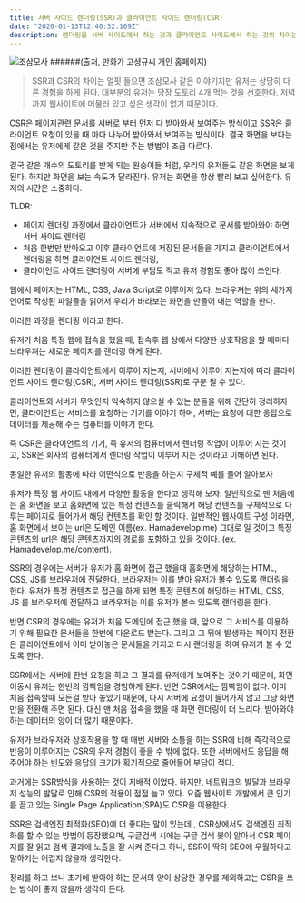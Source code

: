 ```yaml
---
title: 서버 사이드 렌더링(SSR)과 클라이언트 사이드 렌더링(CSR)
date: "2020-01-13T12:40:32.169Z"
description: 렌더링을 서버 사이드에서 하는 것과 클라이언트 사이드에서 하는 것의 차이는 무엇일까? 
---
```


![조삼모사](http://cfs3.tistory.com/upload_control/download.blog?fhandle=YmxvZzEwNzUzNkBmczMudGlzdG9yeS5jb206L2F0dGFjaC8wLzE0MDAwMDAwMDAwMi5ibXA%3D)
######(출처, 만화가 고셩규씨 개인 홈페이지)
>SSR과 CSR의 차이는 얼핏 들으면 조삼모사 같은 이야기지만 유저는 상당히 다른 경험을 하게 된다. 대부분의 유저는 당장 도토리 4개 먹는 것을 선호한다. 저녁까지 웹사이트에 머물러 있고 싶은 생각이 없기 때문이다. 


CSR은 페이지관련 문서를 서버로 부터 먼저 다 받아와서 보여주는 방식이고 SSR은 클라이언트 요청이 있을 때 마다 나누어 받아와서 보여주는 방식이다. 결국 화면을 보다는 점에서는 유저에게 같은 것을 주지만 주는 방법이 조금 다르다.

결국 같은 개수의 도토리를 받게 되는 원숭이들 처럼, 우리의 유저들도 같은 화면을 보게 된다. 하지만 화면을 보는 속도가 달라진다. 유저는 화면을 항상 빨리 보고 싶어한다. 유저의 시간은 소중하다.  


TLDR: 
- 페이지 렌더링 과정에서 클라이언트가 서버에서 지속적으로 문서를 받아와야 하면 서버 사이드 렌더링
- 처음 한번만 받아오고 이후 클라이언트에 저장된 문서들을 가지고 클라이언트에서 렌더링을 하면 클라이언트 사이드 렌더링,
- 클라이언트 사이드 렌더링이 서버에 부담도 적고 유저 경험도 좋아 많이 쓰인다.




웹에서 페이지는 HTML, CSS, Java Script로 이루어져 있다.  브라우져는 위의 세가지 언어로 작성된 파일들을 읽어서 우리가 바라보는 화면을 만들어 내는 역할을 한다.

이러한 과정을 렌더링 이라고 한다. 

유저가 처음 특정 웹에 접속을 했을 때, 접속후 웹 상에서 다양한 상호작용을 할 때마다 브라우져는 새로운 페이지를 렌더링 하게 된다. 

이러한 렌더링이 클라이언트에서 이루어 지는지, 서버에서 이루어 지는지에 따라 클라이언트 사이드 렌더링(CSR), 서버 사이드 렌더링(SSR)로 구분 될 수 있다. 

클라이언트와 서버가 무엇인지 익숙하지 않으실 수 있는 분들을 위해 간단히 정리하자면, 클라이언트는 서비스를 요청하는 기기를 이야기 하며, 서버는 요청에 대한 응답으로 데이터를 제공해 주는 컴퓨터를 이야기 한다. 

즉 CSR은 클라이언트의 기기, 즉 유저의 컴퓨터에서 렌더링 작업이 이루어 지는 것이고, SSR은 회사의 컴퓨터에서 렌더링 작업이 이루어 지는 것이라고 이해하면 된다. 

동일한 유저의 활동에 따라 어떤식으로 반응을 하는지 구체적 예를 들어 알아보자

유저가 특정 웹 사이트 내에서 다양한 활동을 한다고 생각해 보자. 일반적으로 맨 처음에는 홈 화면을 보고 홈화면에 있는 특정 컨텐츠를 클릭해서 해당 컨텐츠를 구체적으로 다루는 페이지로 들어가서 해당 컨텐츠를 확인 할 것이다. 
일반적인 웹사이트 구성 이라면, 홈 화면에서 보이는 url은 도메인 이름(ex. Hamadevelop.me) 그대로 일 것이고 특정 콘텐츠의 url은 해당 콘텐츠까지의 경로를 포함하고 있을 것이다. (ex. Hamadevelop.me/content).

SSR의 경우에는 서버가 유저가 홈 화면에 접근 했을때 홈화면에 해당하는 HTML, CSS, JS를 브라우저에 전달한다. 브라우저는 이를 받아 유저가 볼수 있도록 랜더링을 한다. 유저가 특정 컨텐츠로 접근을 하게 되면 특정 콘텐츠에 해당하는 HTML, CSS, JS 를 브라우저에 전달하고 브라우저는 이를 유저가 볼수 있도록 랜더링을 한다. 

반면 CSR의 경우에는 유저가 처음 도메인에 접근 했을 때, 앞으로 그 서비스를 이용하기 위해 필요한 문서들을 한번에 다운로드 받는다. 그리고 그 뒤에 발생하는 페이지 전환은 클라이언트에서 이미 받아놓은 문서들을 가지고 다시 랜더링을 하여 유저가 볼 수 있도록 한다. 

SSR에서는 서버에 한번 요청을 하고 그 결과를 유저에게 보여주는 것이기 때문에, 화면 이동시 유저는 한번의 깜빡임을 경험하게 된다. 반면 CSR에서는 깜빡임이 없다. 이미 처음 접속할때 모든걸 받아 놓았기 때문에, 다시 서버에 요청이 들어가지 않고 그냥 화면만을 전환해 주면 된다. 대신 맨 처음 접속을 했을 때 화면 렌더링이 더 느리다. 받아와야 하는 데이터의 양이 더 많기 때문이다. 

유저가 브라우저와 상호작용을 할 때 매번 서버와 소통을 하는 SSR에 비해 즉각적으로 반응이 이루어지는 CSR의 유저 경험이 좋을 수 밖에 없다. 또한 서버에서도 응답을 해주어야 하는 빈도와 응답의 크기가 획기적으로 줄어들어 부담이 적다. 

과거에는 SSR방식을 사용하는 것이 지배적 이었다. 하지만, 네트워크의 발달과 브라우저 성능의 발달로 인해 CSR의 적용이 점점 늘고 있다. 요즘 웹사이트 개발에서 큰 인기를 끌고 있는 Single Page Application(SPA)도 CSR을 이용한다. 

SSR은 검색엔진 최적화(SEO)에 더 좋다는 말이 있는데 , CSR상에서도 검색엔진 최적화를 할 수 있는 방법이 등장했으며, 구글검색 시에는 구글 검색 봇이 알아서 CSR 페이지를 잘 읽고 검색 결과에 노출을 잘 시켜 준다고 하니, SSR이 딱히 SEO에 우월하다고 말하기는 어렵지 않을까 생각한다. 

정리를 하고 보니 초기에 받아야 하는 문서의 양이 상당한 경우를 제외하고는 CSR을 쓰는 방식이 좋지 않을까 생각이 든다. 



